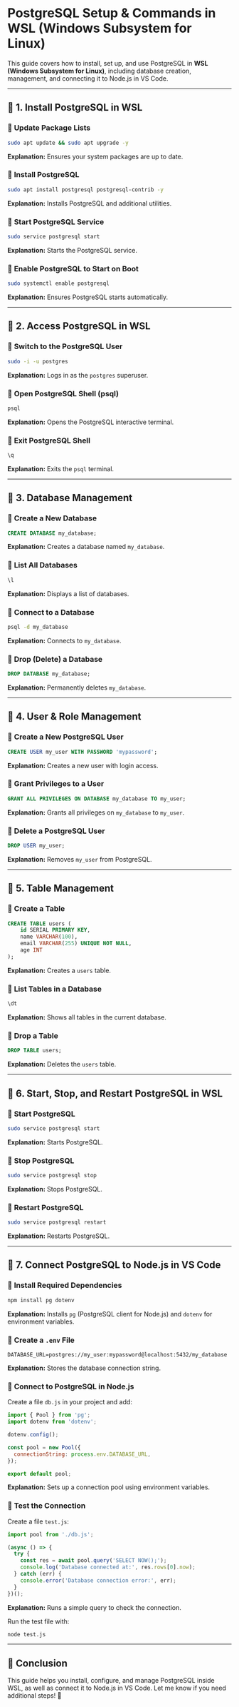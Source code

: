 # PostgreSQL Setup & Commands in WSL (Windows Subsystem for Linux)

This guide covers how to install, set up, and use PostgreSQL in **WSL (Windows Subsystem for Linux)**, including database creation, management, and connecting it to Node.js in VS Code.

---

## 📌 **1. Install PostgreSQL in WSL**

### 🔹 **Update Package Lists**
```sh
sudo apt update && sudo apt upgrade -y
```
**Explanation:** Ensures your system packages are up to date.

### 🔹 **Install PostgreSQL**
```sh
sudo apt install postgresql postgresql-contrib -y
```
**Explanation:** Installs PostgreSQL and additional utilities.

### 🔹 **Start PostgreSQL Service**
```sh
sudo service postgresql start
```
**Explanation:** Starts the PostgreSQL service.

### 🔹 **Enable PostgreSQL to Start on Boot**
```sh
sudo systemctl enable postgresql
```
**Explanation:** Ensures PostgreSQL starts automatically.

---

## 📌 **2. Access PostgreSQL in WSL**

### 🔹 **Switch to the PostgreSQL User**
```sh
sudo -i -u postgres
```
**Explanation:** Logs in as the `postgres` superuser.

### 🔹 **Open PostgreSQL Shell (psql)**
```sh
psql
```
**Explanation:** Opens the PostgreSQL interactive terminal.

### 🔹 **Exit PostgreSQL Shell**
```sql
\q
```
**Explanation:** Exits the `psql` terminal.

---

## 📌 **3. Database Management**

### 🔹 **Create a New Database**
```sql
CREATE DATABASE my_database;
```
**Explanation:** Creates a database named `my_database`.

### 🔹 **List All Databases**
```sql
\l
```
**Explanation:** Displays a list of databases.

### 🔹 **Connect to a Database**
```sh
psql -d my_database
```
**Explanation:** Connects to `my_database`.

### 🔹 **Drop (Delete) a Database**
```sql
DROP DATABASE my_database;
```
**Explanation:** Permanently deletes `my_database`.

---

## 📌 **4. User & Role Management**

### 🔹 **Create a New PostgreSQL User**
```sql
CREATE USER my_user WITH PASSWORD 'mypassword';
```
**Explanation:** Creates a new user with login access.

### 🔹 **Grant Privileges to a User**
```sql
GRANT ALL PRIVILEGES ON DATABASE my_database TO my_user;
```
**Explanation:** Grants all privileges on `my_database` to `my_user`.

### 🔹 **Delete a PostgreSQL User**
```sql
DROP USER my_user;
```
**Explanation:** Removes `my_user` from PostgreSQL.

---

## 📌 **5. Table Management**

### 🔹 **Create a Table**
```sql
CREATE TABLE users (
    id SERIAL PRIMARY KEY,
    name VARCHAR(100),
    email VARCHAR(255) UNIQUE NOT NULL,
    age INT
);
```
**Explanation:** Creates a `users` table.

### 🔹 **List Tables in a Database**
```sql
\dt
```
**Explanation:** Shows all tables in the current database.

### 🔹 **Drop a Table**
```sql
DROP TABLE users;
```
**Explanation:** Deletes the `users` table.

---

## 📌 **6. Start, Stop, and Restart PostgreSQL in WSL**

### 🔹 **Start PostgreSQL**
```sh
sudo service postgresql start
```
**Explanation:** Starts PostgreSQL.

### 🔹 **Stop PostgreSQL**
```sh
sudo service postgresql stop
```
**Explanation:** Stops PostgreSQL.

### 🔹 **Restart PostgreSQL**
```sh
sudo service postgresql restart
```
**Explanation:** Restarts PostgreSQL.

---

## 📌 **7. Connect PostgreSQL to Node.js in VS Code**

### 🔹 **Install Required Dependencies**
```sh
npm install pg dotenv
```
**Explanation:** Installs `pg` (PostgreSQL client for Node.js) and `dotenv` for environment variables.

### 🔹 **Create a `.env` File**
```env
DATABASE_URL=postgres://my_user:mypassword@localhost:5432/my_database
```
**Explanation:** Stores the database connection string.

### 🔹 **Connect to PostgreSQL in Node.js**
Create a file `db.js` in your project and add:
```js
import { Pool } from 'pg';
import dotenv from 'dotenv';

dotenv.config();

const pool = new Pool({
  connectionString: process.env.DATABASE_URL,
});

export default pool;
```
**Explanation:** Sets up a connection pool using environment variables.

### 🔹 **Test the Connection**
Create a file `test.js`:
```js
import pool from './db.js';

(async () => {
  try {
    const res = await pool.query('SELECT NOW();');
    console.log('Database connected at:', res.rows[0].now);
  } catch (err) {
    console.error('Database connection error:', err);
  }
})();
```
**Explanation:** Runs a simple query to check the connection.

Run the test file with:
```sh
node test.js
```

---

## 🎯 **Conclusion**
This guide helps you install, configure, and manage PostgreSQL inside WSL, as well as connect it to Node.js in VS Code. Let me know if you need additional steps! 🚀
